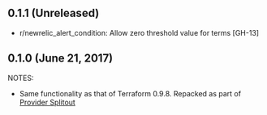 ## 0.1.1 (Unreleased)

* r/newrelic_alert_condition: Allow zero threshold value for terms [GH-13]

## 0.1.0 (June 21, 2017)

NOTES:

* Same functionality as that of Terraform 0.9.8. Repacked as part of [Provider Splitout](https://www.hashicorp.com/blog/upcoming-provider-changes-in-terraform-0-10/)
